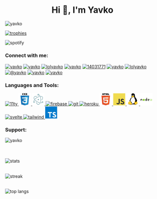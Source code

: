 <div>
<h1 align="center">Hi 👋, I'm Yavko</h1>
<p align="left"> <img src="https://komarev.com/ghpvc/?username=yavko&label=Profile%20views&color=b992f5&style=flat" alt="yavko" /> </p>

<p align="left"> <a href="https://github.com/ryo-ma/github-profile-trophy"><img src="https://github-profile-trophy.vercel.app/?username=yavko&theme=dracula" alt="trophies" /></a> </p>
<p align="left"><img src="https://spotifyreadmewidget.herokuapp.com/api/spotify/now?theme=dracula" alt="spotify" /></p>

<h3 align="left">Connect with me:</h3>
<p align="left">
<a href="https://codepen.io/yavko" target="blank"><img align="center" src="https://raw.githubusercontent.com/rahuldkjain/github-profile-readme-generator/master/src/images/icons/Social/codepen.svg" alt="yavko" height="30" width="40" /></a>
<a href="https://dev.to/yavko" target="blank"><img align="center" src="https://cdn.jsdelivr.net/npm/simple-icons@3.0.1/icons/dev-dot-to.svg" alt="yavko" height="30" width="40" /></a>
<a href="https://twitter.com/lolyavko" target="blank"><img align="center" src="https://raw.githubusercontent.com/rahuldkjain/github-profile-readme-generator/master/src/images/icons/Social/twitter.svg" alt="lolyavko" height="30" width="40" /></a>
<a href="https://linkedin.com/in/yavko" target="blank"><img align="center" src="https://raw.githubusercontent.com/rahuldkjain/github-profile-readme-generator/master/src/images/icons/Social/linked-in-alt.svg" alt="yavko" height="30" width="40" /></a>
<a href="https://stackoverflow.com/users/14031771" target="blank"><img align="center" src="https://raw.githubusercontent.com/rahuldkjain/github-profile-readme-generator/master/src/images/icons/Social/stack-overflow.svg" alt="14031771" height="30" width="40" /></a>
<a href="https://codesandbox.com/yavko" target="blank"><img align="center" src="https://cdn.jsdelivr.net/npm/simple-icons@3.0.1/icons/codesandbox.svg" alt="yavko" height="30" width="40" /></a>
<a href="https://instagram.com/lolyavko" target="blank"><img align="center" src="https://raw.githubusercontent.com/rahuldkjain/github-profile-readme-generator/master/src/images/icons/Social/instagram.svg" alt="lolyavko" height="30" width="40" /></a>
<a href="https://medium.com/@yavko" target="blank"><img align="center" src="https://raw.githubusercontent.com/rahuldkjain/github-profile-readme-generator/master/src/images/icons/Social/medium.svg" alt="@yavko" height="30" width="40" /></a>
<a href="https://www.leetcode.com/yavko" target="blank"><img align="center" src="https://raw.githubusercontent.com/rahuldkjain/github-profile-readme-generator/master/src/images/icons/Social/leet-code.svg" alt="yavko" height="30" width="40" /></a>
<a href="https://namemc.com/profile/Yavko.1" target="blank"><img align="center" src="https://i.imgur.com/AbNAjvJ.png" alt="yavko" height="30" width="30" /></a>
</p>

<h3 align="left">Languages and Tools:</h3>
<p align="left"> <a href="https://www.11ty.dev/" target="_blank"> <img src="https://gist.githubusercontent.com/vivek32ta/c7f7bf583c1fb1c58d89301ea40f37fd/raw/f4c85cce5790758286b8f155ef9a177710b995df/11ty.svg" alt="11ty" width="40" height="40"/> </a> <a href="https://www.w3schools.com/css/" target="_blank"> <img src="https://raw.githubusercontent.com/devicons/devicon/master/icons/css3/css3-original-wordmark.svg" alt="css3" width="40" height="40"/> </a> <a href="https://www.electronjs.org" target="_blank"> <img src="https://raw.githubusercontent.com/devicons/devicon/master/icons/electron/electron-original.svg" alt="electron" width="40" height="40"/> </a> <a href="https://firebase.google.com/" target="_blank"> <img src="https://www.vectorlogo.zone/logos/firebase/firebase-icon.svg" alt="firebase" width="40" height="40"/> </a> <a href="https://git-scm.com/" target="_blank"> <img src="https://www.vectorlogo.zone/logos/git-scm/git-scm-icon.svg" alt="git" width="40" height="40"/> </a> <a href="https://heroku.com" target="_blank"> <img src="https://www.vectorlogo.zone/logos/heroku/heroku-icon.svg" alt="heroku" width="40" height="40"/> </a> <a href="https://www.w3.org/html/" target="_blank"> <img src="https://raw.githubusercontent.com/devicons/devicon/master/icons/html5/html5-original-wordmark.svg" alt="html5" width="40" height="40"/> </a> <a href="https://developer.mozilla.org/en-US/docs/Web/JavaScript" target="_blank"> <img src="https://raw.githubusercontent.com/devicons/devicon/master/icons/javascript/javascript-original.svg" alt="javascript" width="40" height="40"/> </a> <a href="https://www.linux.org/" target="_blank"> <img src="https://raw.githubusercontent.com/devicons/devicon/master/icons/linux/linux-original.svg" alt="linux" width="40" height="40"/> </a> <a href="https://nodejs.org" target="_blank"> <img src="https://raw.githubusercontent.com/devicons/devicon/master/icons/nodejs/nodejs-original-wordmark.svg" alt="nodejs" width="40" height="40"/> </a> <a href="https://svelte.dev" target="_blank"> <img src="https://upload.wikimedia.org/wikipedia/commons/1/1b/Svelte_Logo.svg" alt="svelte" width="40" height="40"/> </a> <a href="https://tailwindcss.com/" target="_blank"> <img src="https://www.vectorlogo.zone/logos/tailwindcss/tailwindcss-icon.svg" alt="tailwind" width="40" height="40"/> </a> <a href="https://www.typescriptlang.org/" target="_blank"> <img src="https://raw.githubusercontent.com/devicons/devicon/master/icons/typescript/typescript-original.svg" alt="typescript" width="40" height="40"/> </a> </p>

<h3 align="left">Support:</h3>
<p><a href="https://www.buymeacoffee.com/yavko"> <img align="left" src="https://cdn.buymeacoffee.com/buttons/v2/default-yellow.png" height="50" width="210" alt="yavko" /></a></p><br><br>

<p><br /><img align="center" src="https://github-readme-stats.vercel.app/api?username=yavko&show_icons=true&theme=dracula&locale=en" alt="stats" /></p>

<p><br /><img align="center" src="https://github-readme-streak-stats.herokuapp.com/?user=yavko&theme=dracula" alt="streak" /></p>

<p><br /><img align="center" src="https://github-readme-stats.vercel.app/api/top-langs?username=yavko&show_icons=true&locale=en&theme=dracula" alt="top langs" /></p>


</div>
